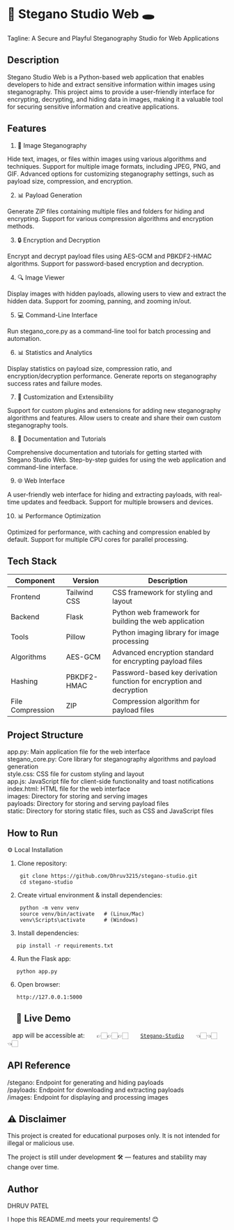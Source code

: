 🚀 Stegano Studio Web 🕳️
=====================================================

Tagline: A Secure and Playful Steganography Studio for Web Applications

Description
-----------

Stegano Studio Web is a Python-based web application that enables developers to hide and extract sensitive information within images using steganography. This project aims to provide a user-friendly interface for encrypting, decrypting, and hiding data in images, making it a valuable tool for securing sensitive information and creative applications.

Features
--------

 1. 📁 Image Steganography

 Hide text, images, or files within images using various algorithms and techniques.
 Support for multiple image formats, including JPEG, PNG, and GIF.
 Advanced options for customizing steganography settings, such as payload size, compression, and encryption.

 2. 📊 Payload Generation

 Generate ZIP files containing multiple files and folders for hiding and encrypting.
 Support for various compression algorithms and encryption methods.

 3. 🔒 Encryption and Decryption

 Encrypt and decrypt payload files using AES-GCM and PBKDF2-HMAC algorithms.
 Support for password-based encryption and decryption.

 4. 🔍 Image Viewer

 Display images with hidden payloads, allowing users to view and extract the hidden data.
 Support for zooming, panning, and zooming in/out.

 5. 💻 Command-Line Interface

 Run stegano_core.py as a command-line tool for batch processing and automation.

 6. 📊 Statistics and Analytics

 Display statistics on payload size, compression ratio, and encryption/decryption performance.
 Generate reports on steganography success rates and failure modes.

 7. 🔧 Customization and Extensibility

 Support for custom plugins and extensions for adding new steganography algorithms and features.
 Allow users to create and share their own custom steganography tools.

 8. 📝 Documentation and Tutorials

 Comprehensive documentation and tutorials for getting started with Stegano Studio Web.
 Step-by-step guides for using the web application and command-line interface.

 9. 🌐 Web Interface

 A user-friendly web interface for hiding and extracting payloads, with real-time updates and feedback.
 Support for multiple browsers and devices.

 10. 📊 Performance Optimization

 Optimized for performance, with caching and compression enabled by default.
 Support for multiple CPU cores for parallel processing.

Tech Stack
-----------

| Component        | Version      | Description                                                          |
| ---------------- | ------------ | -------------------------------------------------------------------- |
| Frontend         | Tailwind CSS | CSS framework for styling and layout                                 |
| Backend          | Flask        | Python web framework for building the web application                |
| Tools            | Pillow       | Python imaging library for image processing                          |
| Algorithms       | AES-GCM      | Advanced encryption standard for encrypting payload files            |
| Hashing          | PBKDF2-HMAC  | Password-based key derivation function for encryption and decryption |
| File Compression | ZIP          | Compression algorithm for payload files                              |

Project Structure
---------------

 app.py: Main application file for the web interface  
 stegano_core.py: Core library for steganography algorithms and payload generation  
 style.css: CSS file for custom styling and layout  
 app.js: JavaScript file for client-side functionality and toast notifications  
 index.html: HTML file for the web interface  
 images: Directory for storing and serving images  
 payloads: Directory for storing and serving payload files  
 static: Directory for storing static files, such as CSS and JavaScript files  

How to Run
------------

⚙️ Local Installation

1. Clone repository:
```
    git clone https://github.com/Dhruv3215/stegano-studio.git
    cd stegano-studio
```

2. Create virtual environment & install dependencies:
```
    python -m venv venv
    source venv/bin/activate   # (Linux/Mac)
    venv\Scripts\activate      # (Windows)
```

3. Install dependencies:
```
   pip install -r requirements.txt
```

4. Run the Flask app:
```
   python app.py
``` 

6. Open browser:
```
   http://127.0.0.1:5000
```
   
🚀 Live Demo
-----------------
   app will be accessible at: 
      👉🏻👉🏻👉🏻
      [`Stegano-Studio`](https://stegano-studios.onrender.com/)
      👈🏻👈🏻👈🏻

API Reference
-------------

 /stegano: Endpoint for generating and hiding payloads  
 /payloads: Endpoint for downloading and extracting payloads  
 /images: Endpoint for displaying and processing images  

⚠️ Disclaimer
-------------

This project is created for educational purposes only.
It is not intended for illegal or malicious use.

The project is still under development 🛠️ — features and stability may change over time.

Author
-----

DHRUV PATEL

I hope this README.md meets your requirements! 😊
